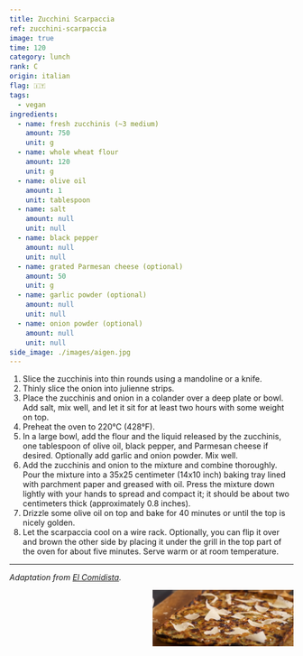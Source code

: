 ```yaml
---
title: Zucchini Scarpaccia
ref: zucchini-scarpaccia
image: true
time: 120
category: lunch
rank: C
origin: italian
flag: 🇮🇹
tags:
  - vegan
ingredients:
  - name: fresh zucchinis (~3 medium)
    amount: 750
    unit: g
  - name: whole wheat flour
    amount: 120
    unit: g
  - name: olive oil
    amount: 1
    unit: tablespoon
  - name: salt
    amount: null
    unit: null
  - name: black pepper
    amount: null
    unit: null
  - name: grated Parmesan cheese (optional)
    amount: 50
    unit: g
  - name: garlic powder (optional)
    amount: null
    unit: null
  - name: onion powder (optional)
    amount: null
    unit: null
side_image: ./images/aigen.jpg
---
```


1. Slice the zucchinis into thin rounds using a mandoline or a knife.
2. Thinly slice the onion into julienne strips.
3. Place the zucchinis and onion in a colander over a deep plate or bowl. Add salt, mix well, and let it sit for at least two hours with some weight on top.
4. Preheat the oven to 220°C (428°F).
5. In a large bowl, add the flour and the liquid released by the zucchinis, one tablespoon of olive oil, black pepper, and Parmesan cheese if desired. Optionally add garlic and onion powder. Mix well.
6. Add the zucchinis and onion to the mixture and combine thoroughly. Pour the mixture into a 35x25 centimeter (14x10 inch) baking tray lined with parchment paper and greased with oil. Press the mixture down lightly with your hands to spread and compact it; it should be about two centimeters thick (approximately 0.8 inches).
7. Drizzle some olive oil on top and bake for 40 minutes or until the top is nicely golden. 
8. Let the scarpaccia cool on a wire rack. Optionally, you can flip it over and brown the other side by placing it under the grill in the top part of the oven for about five minutes. Serve warm or at room temperature.

---

_Adaptation from [El Comidista](https://elpais.com/gastronomia/el-comidista/2023-05-29/scarpaccia-la-torta-de-calabacin-que-vino-de-la-toscana.html)._

<img src="images/zucchini_scarpaccia.png" style="width:250px; float:right;"/>